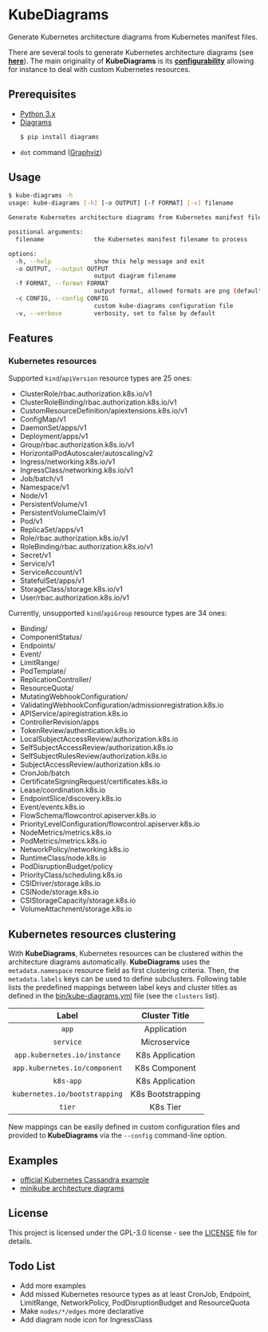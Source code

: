 # KubeDiagrams

Generate Kubernetes architecture diagrams from Kubernetes manifest files.

There are several tools to generate Kubernetes architecture diagrams (see **[here](https://github.com/philippemerle/Awesome-Kubernetes-Architecture-Diagrams)**).
The main originality of **KubeDiagrams** is its **[configurability](bin/kube-diagrams.yaml)** allowing for instance to deal with custom Kubernetes resources.

## Prerequisites

* [Python 3.x](https://www.python.org/)
* [Diagrams](https://diagrams.mingrammer.com/)
  ```sh
  $ pip install diagrams
  ```
* `dot` command ([Graphviz](https://www.graphviz.org/))

## Usage

```sh
$ kube-diagrams -h
usage: kube-diagrams [-h] [-o OUTPUT] [-f FORMAT] [-v] filename

Generate Kubernetes architecture diagrams from Kubernetes manifest files

positional arguments:
  filename              the Kubernetes manifest filename to process

options:
  -h, --help            show this help message and exit
  -o OUTPUT, --output OUTPUT
                        output diagram filename
  -f FORMAT, --format FORMAT
                        output format, allowed formats are png (default), jpg, svg, pdf, and dot
  -c CONFIG, --config CONFIG
                        custom kube-diagrams configuration file
  -v, --verbose         verbosity, set to false by default
```

## Features

### Kubernetes resources

Supported `kind`/`apiVersion` resource types are 25 ones:
* ClusterRole/rbac.authorization.k8s.io/v1
* ClusterRoleBinding/rbac.authorization.k8s.io/v1
* CustomResourceDefinition/apiextensions.k8s.io/v1
* ConfigMap/v1
* DaemonSet/apps/v1
* Deployment/apps/v1
* Group/rbac.authorization.k8s.io/v1
* HorizontalPodAutoscaler/autoscaling/v2
* Ingress/networking.k8s.io/v1
* IngressClass/networking.k8s.io/v1
* Job/batch/v1
* Namespace/v1
* Node/v1
* PersistentVolume/v1
* PersistentVolumeClaim/v1
* Pod/v1
* ReplicaSet/apps/v1
* Role/rbac.authorization.k8s.io/v1
* RoleBinding/rbac.authorization.k8s.io/v1
* Secret/v1
* Service/v1
* ServiceAccount/v1
* StatefulSet/apps/v1
* StorageClass/storage.k8s.io/v1
* User/rbac.authorization.k8s.io/v1

Currently, unsupported `kind`/`apiGroup` resource types are 34 ones:
* Binding/
* ComponentStatus/
* Endpoints/
* Event/
* LimitRange/
* PodTemplate/
* ReplicationController/
* ResourceQuota/
* MutatingWebhookConfiguration/
* ValidatingWebhookConfiguration/admissionregistration.k8s.io
* APIService/apiregistration.k8s.io
* ControllerRevision/apps
* TokenReview/authentication.k8s.io
* LocalSubjectAccessReview/authorization.k8s.io
* SelfSubjectAccessReview/authorization.k8s.io
* SelfSubjectRulesReview/authorization.k8s.io
* SubjectAccessReview/authorization.k8s.io
* CronJob/batch
* CertificateSigningRequest/certificates.k8s.io
* Lease/coordination.k8s.io
* EndpointSlice/discovery.k8s.io
* Event/events.k8s.io
* FlowSchema/flowcontrol.apiserver.k8s.io
* PriorityLevelConfiguration/flowcontrol.apiserver.k8s.io
* NodeMetrics/metrics.k8s.io
* PodMetrics/metrics.k8s.io
* NetworkPolicy/networking.k8s.io
* RuntimeClass/node.k8s.io
* PodDisruptionBudget/policy
* PriorityClass/scheduling.k8s.io
* CSIDriver/storage.k8s.io
* CSINode/storage.k8s.io
* CSIStorageCapacity/storage.k8s.io
* VolumeAttachment/storage.k8s.io

## Kubernetes resources clustering

With **KubeDiagrams**, Kubernetes resources can be clustered within the architecture diagrams automatically. **KubeDiagrams** uses the `metadata.namespace` resource field as first clustering criteria. Then, the `metadata.labels` keys can be used to define subclusters. Following table lists the predefined mappings between label keys and cluster titles as defined in the [bin/kube-diagrams.yml](bin/kube-diagrams.yaml#L13) file (see the `clusters` list).

| Label | Cluster Title |
| :--------: | :-------: |
| `app` | Application |
| `service` | Microservice |
| `app.kubernetes.io/instance` | K8s Application |
| `app.kubernetes.io/component` | K8s Component |
| `k8s-app` | K8s Application |
| `kubernetes.io/bootstrapping` | K8s Bootstrapping |
| `tier` | K8s Tier |

New mappings can be easily defined in custom configuration files and provided to **KubeDiagrams** via the `--config` command-line option.

## Examples

* [official Kubernetes Cassandra example](examples/cassandra/)
* [minikube architecture diagrams](examples/minikube/)

## License

This project is licensed under the GPL-3.0 license - see the [LICENSE](LICENSE) file for details.

## Todo List

* Add more examples
* Add missed Kubernetes resource types as at least CronJob, Endpoint, LimitRange, NetworkPolicy, PodDisruptionBudget and ResourceQuota
* Make `nodes/*/edges` more declarative
* Add diagram node icon for IngressClass
